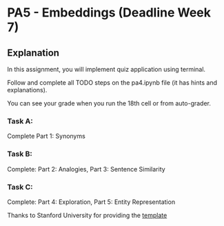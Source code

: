 # PA5 - Embeddings (Deadline Week 7)

## Explanation

In this assignment, you will implement quiz application using terminal.

Follow and complete all TODO steps on the pa4.ipynb file (it has hints and explanations).

You can see your grade when you run the 18th cell or from auto-grader.

### Task A:

Complete Part 1: Synonyms

### Task B:

Complete: 
Part 2: Analogies,
Part 3: Sentence Similarity

### Task C:

Complete:
Part 4: Exploration,
Part 5: Entity Representation



Thanks to Stanford University for providing the [template](https://github.com/cs124/pa5-embeddings)